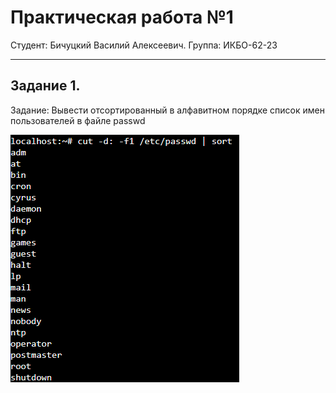 # Практическая работа №1
Студент: Бичуцкий Василий Алексеевич.
Группа: ИКБО-62-23

---

## Задание 1.

Задание: Вывести отсортированный в алфавитном порядке список имен пользователей в файле passwd

![Задание 1. Скриншот выполнения](prac1.png)
